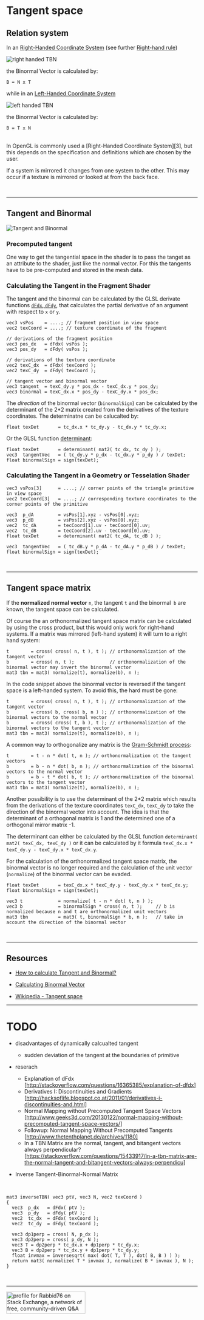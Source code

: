 # Tangent space


## Relation system

In an [Right-Handed Coordinate System][3] (see further [Right-hand rule][5])

![right handed TBN](image/right_hand_tbn.svg)

the Binormal Vector is calculated by:

    B = N x T

while in an [Left-Handed Coordinate System][4]

![left handed TBN](image/left_hand_tbn.svg)

the Binormal Vector is calculated by:

    B = T x N

<br/>
In OpenGL is commonly used a [Right-Handed Coordinate System][3], but this depends on the specification and definitions which are chosen by the user.

If a system is mirrored it changes from one system to the other. This may occur if a texture is mirrored or looked at from the back face.


<br/><hr/>
## Tangent and Binormal

![Tangent and Binormal](image/tangent_binormal.svg)

### Precomputed tangent

One way to get the tangential space in the shader is to pass the tanget as an attribute to the shader, just like the normal vector.
For this the tangents have to be pre-computed and stored in the mesh data.


### Calculating the Tangent in the Fragment Shader

The tangent and the binormal can be calculated by the GLSL derivate functions [`dFdx`, `dFdy`][6], that calculates the partial derivative of an argument with respect to `x` or `y`.

    vec3 vsPos    = ....; // fragment position in view space
    vec2 texCoord = ....; // texture coordinate of the fragment

    // derivations of the fragment position
    vec3 pos_dx   = dFdx( vsPos );
    vec3 pos_dy   = dFdy( vsPos );
    
    // derivations of the texture coordinate
    vec2 texC_dx  = dFdx( texCoord );
    vec2 texC_dy  = dFdy( texCoord );
    
    // tangent vector and binormal vector
    vec3 tangent  = texC_dy.y * pos_dx - texC_dx.y * pos_dy;
    vec3 binormal = texC_dx.x * pos_dy - texC_dy.x * pos_dx;

The *direction* of the binormal vector (`binormalSign`) can be calculated by the determinant of the 2*2 matrix created from the derivatives of the texture coordinates. The determinatne can be calucalted by:

    float texDet       = tc_dx.x * tc_dy.y - tc_dx.y * tc_dy.x;

Or the GLSL function [determinant][7]:

    float texDet       = determinant( mat2( tc_dx, tc_dy ) );
    vec3  tangentVec   = ( tc_dy.y * p_dx - tc_dx.y * p_dy ) / texDet;
    float binormalSign = sign(texDet);      


### Calculating the Tangent in a Geometry or Tesselation Shader

    vec3 vsPos[3]      = ....; // corner points of the triangle primitive in view space
    vec2 texCoord[3]   = ....; // corresponding texture coordinates to the corner points of the primitive

    vec3  p_dA         = vsPos[1].xyz - vsPos[0].xyz;
    vec3  p_dB         = vsPos[2].xyz - vsPos[0].xyz;
    vec2  tc_dA        = tecCoord[1].uv - tecCoord[0].uv;
    vec2  tc_dB        = tecCoord[2].uv - tecCoord[0].uv;
    float texDet       = determinant( mat2( tc_dA, tc_dB ) );
    
    vec3  tangentVec   = ( tc_dB.y * p_dA - tc_dA.y * p_dB ) / texDet;
    float binormalSign = sign(texDet);


<br/><hr/>
## Tangent space matrix

If the **normalized normal vector** `n`, the tangent `t` and the binormal` b` are known, the tangent space can be calculated.

Of course the an orthonormalized tangent space matrix can be calculated by using the cross product,
but this would only work for right-hand systems. If a matrix was mirrored (left-hand system) it will turn to a right hand system:

    t        = cross( cross( n, t ), t ); // orthonormalization of the tangent vector
    b        = cross( n, t );             // orthonormalization of the binormal vector may invert the binormal vector
    mat3 tbn = mat3( normalize(t), normalize(b), n );

In the code snippet above the binormal vector is reversed if the tangent space is a left-handed system.
To avoid this, the hard must be gone:

    t        = cross( cross( n, t ), t ); // orthonormalization of the tangent vector
    b        = cross( b, cross( b, n ) ); // orthonormalization of the binormal vectors to the normal vector 
    b        = cross( cross( t, b ), t ); // orthonormalization of the binormal vectors to the tangent vector
    mat3 tbn = mat3( normalize(t), normalize(b), n );

A common way to orthogonalize any matrix is the [Gram-Schmidt process][8]:

    t        = t - n * dot( t, n ); // orthonormalization ot the tangent vectors
    b        = b - n * dot( b, n ); // orthonormalization of the binormal vectors to the normal vector 
    b        = b - t * dot( b, t ); // orthonormalization of the binormal vectors to the tangent vector
    mat3 tbn = mat3( normalize(t), normalize(b), n );
   
Another possibility is to use the determinant of the 2*2 matrix which results from the derivations of the texture coordinates `texC_dx`, `texC_dy`
to take the direction of the binormal vector into account. The idea is that the determinant of a orthogonal matrix is 1 and the determined one of a orthogonal mirror matrix -1.

The determinant can either be calculated by the GLSL function `determinant( mat2( texC_dx, texC_dy )`
or it can be calculated by it formula `texC_dx.x * texC_dy.y - texC_dy.x * texC_dx.y`.

For the calculation of the orthonormalized tangent space matrix, the binormal vector is no longer required and the calculation of the unit vector
(`normalize`) of the binormal vector can be evaded.

    float texDet       = texC_dx.x * texC_dy.y - texC_dy.x * texC_dx.y;
    float binormalSign = sign(texDet);
    
    vec3 t             = normalize( t - n * dot( t, n ) );
    vec3 b             = binormalSign * cross( n, t );     // b is normalized because n and t are orthonormalized unit vectors
    mat3 tbn           = mat3( t, binormalSign * b, n );   // take in account the direction of the binormal vector


<br/><hr/>
## Resources

- [How to calculate Tangent and Binormal?][1]
- [Calculating Binormal Vector][2]
- [Wikipedia - Tangent space][3] 

  
  [1]: https://stackoverflow.com/questions/5255806/how-to-calculate-tangent-and-binormal/44901073#44901073
  [2]: https://stackoverflow.com/questions/47117083/calculating-binormal-vector/47121567#47121567
  [3]: http://mathworld.wolfram.com/Right-HandedCoordinateSystem.html
  [4]: http://mathworld.wolfram.com/Left-HandedCoordinateSystem.html
  [5]: https://en.wikipedia.org/wiki/Right-hand_rule
  [6]: https://www.khronos.org/registry/OpenGL-Refpages/gl4/html/dFdx.xhtml
  [7]: https://www.khronos.org/registry/OpenGL-Refpages/gl4/html/determinant.xhtml
  [8]: https://en.wikipedia.org/wiki/Gram%E2%80%93Schmidt_process
  [9]: https://en.wikipedia.org/wiki/Tangent_space
 


-------------------

# TODO

- disadvantages of dynamically calcualted tangent
  - sudden deviation of the tangent at the boundaries of primitive 

- reserach

  - Explanation of dFdx [http://stackoverflow.com/questions/16365385/explanation-of-dfdx]
  - Derivatives I: Discontinuities and Gradients [http://hacksoflife.blogspot.co.at/2011/01/derivatives-i-discontinuities-and.html]
  - Normal Mapping without Precomputed Tangent Space Vectors [http://www.geeks3d.com/20130122/normal-mapping-without-precomputed-tangent-space-vectors/]
  - Followup: Normal Mapping Without Precomputed Tangents [http://www.thetenthplanet.de/archives/1180]
  - In a TBN Matrix are the normal, tangent, and bitangent vectors always perpendicular? [https://stackoverflow.com/questions/15433917/in-a-tbn-matrix-are-the-normal-tangent-and-bitangent-vectors-always-perpendicu]

- Inverse Tangent-Binormal-Normal Matrix

<br/>

    mat3 inverseTBN( vec3 ptV, vec3 N, vec2 texCoord )
    {
      vec3  p_dx   = dFdx( ptV );
      vec3  p_dy   = dFdy( ptV );
      vec2  tc_dx  = dFdx( texCoord );
      vec2  tc_dy  = dFdy( texCoord );

      vec3 dp1perp = cross( N, p_dx );
      vec3 dp2perp = cross( p_dy, N );
      vec3 T = dp2perp * tc_dx.x + dp1perp * tc_dy.x;
      vec3 B = dp2perp * tc_dx.y + dp1perp * tc_dy.y;
      float invmax = inversesqrt( max( dot( T, T ), dot( B, B ) ) );
      return mat3( normalize( T * invmax ), normalize( B * invmax ), N );
    }


<br/><hr/>

<a href="https://stackexchange.com/users/7322082/rabbid76"><img src="https://stackexchange.com/users/flair/7322082.png" width="208" height="58" alt="profile for Rabbid76 on Stack Exchange, a network of free, community-driven Q&amp;A sites" title="profile for Rabbid76 on Stack Exchange, a network of free, community-driven Q&amp;A sites" /></a>
